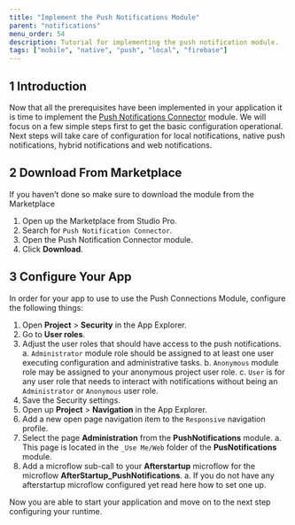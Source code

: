 ```yaml
---
title: "Implement the Push Notifications Module"
parent: "notifications"
menu_order: 54
description: Tutorial for implementing the push notification module.
tags: ["mobile", "native", "push", "local", "firebase"]
---
```


## 1 Introduction

Now that all the prerequisites have been implemented in your application it is time to implement the [Push Notifications Connector](https://marketplace.mendix.com/link/component/3003) module. We will focus on a few simple steps first to get the basic configuration operational. Next steps will take care of configuration for local notifications, native push notifications, hybrid notifications and web notifications. 

## 2 Download From Marketplace

If you haven’t done so make sure to download the module from the Marketplace

1. Open up the Marketplace from Studio Pro.
1. Search for `Push Notification Connector`.
1. Open the Push Notification Connector module.
1. Click **Download**.

## 3 Configure Your App

In order for your app to use to use the Push Connections Module, configure the following things:

1. Open **Project** > **Security** in the App Explorer.
1. Go to **User roles**.
1. Adjust the user roles that should have access to the push notifications.
	a. `Administrator` module role should be assigned to at least one user executing configuration and administrative tasks.
	b. `Anonymous` module role may be assigned to your anonymous project user role.
	c. `User` is for any user role that needs to interact with notifications without being an `Administrator` or `Anonymous` user role.
1. Save the Security settings.
1. Open up **Project** > **Navigation** in the App Explorer.
1. Add a new open page navigation item to the `Responsive` navigation profile.
1. Select the page **Administration** from the **PushNotifications** module.
	a. This page is located in the `_Use Me/Web` folder of the **PusNotifications** module.
1. Add a microflow sub-call to your **Afterstartup** microflow for the microflow **AfterStartup_PushNotifications**.
	a. If you do not have any afterstartup microflow configured yet read here how to set one up.

Now you are able to start your application and move on to the next step configuring your runtime.
